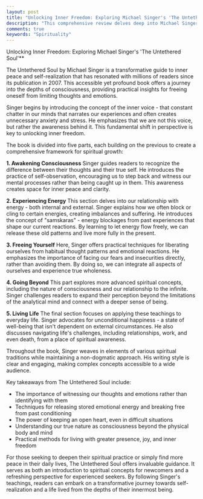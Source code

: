 ```yaml
---
layout: post
title: "Unlocking Inner Freedom: Exploring Michael Singer's 'The Untethered Soul'"
description: "This comprehensive review delves deep into Michael Singer's transformative book 'The Untethered Soul', exploring its key concepts, practical insights, and life-changing potential for spiritual growth and inner freedom."
comments: true
keywords: "Spirituality"
---
```


Unlocking Inner Freedom: Exploring Michael Singer's 'The Untethered Soul'**

The Untethered Soul by Michael Singer is a transformative guide to inner peace and self-realization that has resonated with millions of readers since its publication in 2007. This accessible yet profound book offers a journey into the depths of consciousness, providing practical insights for freeing oneself from limiting thoughts and emotions.

Singer begins by introducing the concept of the inner voice - that constant chatter in our minds that narrates our experiences and often creates unnecessary anxiety and stress. He emphasizes that we are not this voice, but rather the awareness behind it. This fundamental shift in perspective is key to unlocking inner freedom.

The book is divided into five parts, each building on the previous to create a comprehensive framework for spiritual growth:

**1. Awakening Consciousness**
Singer guides readers to recognize the difference between their thoughts and their true self. He introduces the practice of self-observation, encouraging us to step back and witness our mental processes rather than being caught up in them. This awareness creates space for inner peace and clarity.

**2. Experiencing Energy**
This section delves into our relationship with energy - both internal and external. Singer explains how we often block or cling to certain energies, creating imbalances and suffering. He introduces the concept of "samskaras" - energy blockages from past experiences that shape our current reactions. By learning to let energy flow freely, we can release these old patterns and live more fully in the present.

**3. Freeing Yourself**
Here, Singer offers practical techniques for liberating ourselves from habitual thought patterns and emotional reactions. He emphasizes the importance of facing our fears and insecurities directly, rather than avoiding them. By doing so, we can integrate all aspects of ourselves and experience true wholeness.

**4. Going Beyond**
This part explores more advanced spiritual concepts, including the nature of consciousness and our relationship to the infinite. Singer challenges readers to expand their perception beyond the limitations of the analytical mind and connect with a deeper sense of being.

**5. Living Life**
The final section focuses on applying these teachings to everyday life. Singer advocates for unconditional happiness - a state of well-being that isn't dependent on external circumstances. He also discusses navigating life's challenges, including relationships, work, and even death, from a place of spiritual awareness.

Throughout the book, Singer weaves in elements of various spiritual traditions while maintaining a non-dogmatic approach. His writing style is clear and engaging, making complex concepts accessible to a wide audience.

Key takeaways from The Untethered Soul include:
- The importance of witnessing our thoughts and emotions rather than identifying with them
- Techniques for releasing stored emotional energy and breaking free from past conditioning
- The power of keeping an open heart, even in difficult situations
- Understanding our true nature as consciousness beyond the physical body and mind
- Practical methods for living with greater presence, joy, and inner freedom

For those seeking to deepen their spiritual practice or simply find more peace in their daily lives, The Untethered Soul offers invaluable guidance. It serves as both an introduction to spiritual concepts for newcomers and a refreshing perspective for experienced seekers. By following Singer's teachings, readers can embark on a transformative journey towards self-realization and a life lived from the depths of their innermost being.
